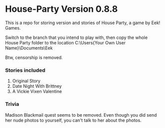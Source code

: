 # House-Party Version 0.8.8
This is a repo for storing version and stories of House Party, a game by Eek! Games.

Switch to the branch that you intend to play with, then copy the whole House Party folder to the location C:\Users\{Your Own User Name}\Documents\Eek

Btw, censorship is removed.

### Stories included
1. Original Story
2. Date Night With Brittney
3. A Vickie Vixen Valentine

### Trivia
  Madison Blackmail quest seems to be removed. Even though you did send her nude photos to yourself, you can't talk to her about the photos.
